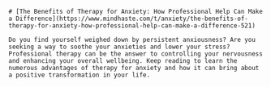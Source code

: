 
    # [The Benefits of Therapy for Anxiety: How Professional Help Can Make a Difference](https://www.mindhaste.com/t/anxiety/the-benefits-of-therapy-for-anxiety-how-professional-help-can-make-a-difference-521)

    Do you find yourself weighed down by persistent anxiousness? Are you seeking a way to soothe your anxieties and lower your stress? Professional therapy can be the answer to controlling your nervousness and enhancing your overall wellbeing. Keep reading to learn the numerous advantages of therapy for anxiety and how it can bring about a positive transformation in your life.
    